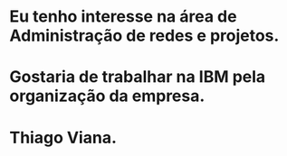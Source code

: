 # Eu tenho interesse na área de Administração de redes e projetos.

# Gostaria de trabalhar na IBM pela organização da empresa.

# Thiago Viana.
